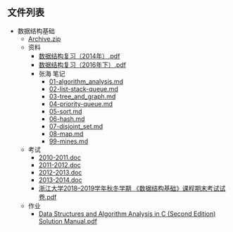 

## 文件列表

- 数据结构基础
    - [Archive.zip](https%3A//github.com/QSCTech/zju-icicles/raw/master/%E6%95%B0%E6%8D%AE%E7%BB%93%E6%9E%84%E5%9F%BA%E7%A1%80/Archive.zip)
    - 资料
        - [数据结构复习（2014年）.pdf](https%3A//github.com/QSCTech/zju-icicles/raw/master/%E6%95%B0%E6%8D%AE%E7%BB%93%E6%9E%84%E5%9F%BA%E7%A1%80/%E8%B5%84%E6%96%99/%E6%95%B0%E6%8D%AE%E7%BB%93%E6%9E%84%E5%A4%8D%E4%B9%A0%EF%BC%882014%E5%B9%B4%EF%BC%89.pdf)
        - [数据结构复习（2016年下）.pdf](https%3A//github.com/QSCTech/zju-icicles/raw/master/%E6%95%B0%E6%8D%AE%E7%BB%93%E6%9E%84%E5%9F%BA%E7%A1%80/%E8%B5%84%E6%96%99/%E6%95%B0%E6%8D%AE%E7%BB%93%E6%9E%84%E5%A4%8D%E4%B9%A0%EF%BC%882016%E5%B9%B4%E4%B8%8B%EF%BC%89.pdf)
        - 张海 笔记
            - [01-algorithm_analysis.md](https%3A//github.com/QSCTech/zju-icicles/blob/master/%E6%95%B0%E6%8D%AE%E7%BB%93%E6%9E%84%E5%9F%BA%E7%A1%80/%E8%B5%84%E6%96%99/%E5%BC%A0%E6%B5%B7%20%E7%AC%94%E8%AE%B0/01-algorithm_analysis.md)
            - [02-list-stack-queue.md](https%3A//github.com/QSCTech/zju-icicles/blob/master/%E6%95%B0%E6%8D%AE%E7%BB%93%E6%9E%84%E5%9F%BA%E7%A1%80/%E8%B5%84%E6%96%99/%E5%BC%A0%E6%B5%B7%20%E7%AC%94%E8%AE%B0/02-list-stack-queue.md)
            - [03-tree_and_graph.md](https%3A//github.com/QSCTech/zju-icicles/blob/master/%E6%95%B0%E6%8D%AE%E7%BB%93%E6%9E%84%E5%9F%BA%E7%A1%80/%E8%B5%84%E6%96%99/%E5%BC%A0%E6%B5%B7%20%E7%AC%94%E8%AE%B0/03-tree_and_graph.md)
            - [04-priority-queue.md](https%3A//github.com/QSCTech/zju-icicles/blob/master/%E6%95%B0%E6%8D%AE%E7%BB%93%E6%9E%84%E5%9F%BA%E7%A1%80/%E8%B5%84%E6%96%99/%E5%BC%A0%E6%B5%B7%20%E7%AC%94%E8%AE%B0/04-priority-queue.md)
            - [05-sort.md](https%3A//github.com/QSCTech/zju-icicles/blob/master/%E6%95%B0%E6%8D%AE%E7%BB%93%E6%9E%84%E5%9F%BA%E7%A1%80/%E8%B5%84%E6%96%99/%E5%BC%A0%E6%B5%B7%20%E7%AC%94%E8%AE%B0/05-sort.md)
            - [06-hash.md](https%3A//github.com/QSCTech/zju-icicles/blob/master/%E6%95%B0%E6%8D%AE%E7%BB%93%E6%9E%84%E5%9F%BA%E7%A1%80/%E8%B5%84%E6%96%99/%E5%BC%A0%E6%B5%B7%20%E7%AC%94%E8%AE%B0/06-hash.md)
            - [07-disjoint_set.md](https%3A//github.com/QSCTech/zju-icicles/blob/master/%E6%95%B0%E6%8D%AE%E7%BB%93%E6%9E%84%E5%9F%BA%E7%A1%80/%E8%B5%84%E6%96%99/%E5%BC%A0%E6%B5%B7%20%E7%AC%94%E8%AE%B0/07-disjoint_set.md)
            - [08-map.md](https%3A//github.com/QSCTech/zju-icicles/blob/master/%E6%95%B0%E6%8D%AE%E7%BB%93%E6%9E%84%E5%9F%BA%E7%A1%80/%E8%B5%84%E6%96%99/%E5%BC%A0%E6%B5%B7%20%E7%AC%94%E8%AE%B0/08-map.md)
            - [99-mines.md](https%3A//github.com/QSCTech/zju-icicles/blob/master/%E6%95%B0%E6%8D%AE%E7%BB%93%E6%9E%84%E5%9F%BA%E7%A1%80/%E8%B5%84%E6%96%99/%E5%BC%A0%E6%B5%B7%20%E7%AC%94%E8%AE%B0/99-mines.md)
    - 考试
        - [2010-2011.doc](https%3A//github.com/QSCTech/zju-icicles/raw/master/%E6%95%B0%E6%8D%AE%E7%BB%93%E6%9E%84%E5%9F%BA%E7%A1%80/%E8%80%83%E8%AF%95/2010-2011.doc)
        - [2011-2012.doc](https%3A//github.com/QSCTech/zju-icicles/raw/master/%E6%95%B0%E6%8D%AE%E7%BB%93%E6%9E%84%E5%9F%BA%E7%A1%80/%E8%80%83%E8%AF%95/2011-2012.doc)
        - [2012-2013.doc](https%3A//github.com/QSCTech/zju-icicles/raw/master/%E6%95%B0%E6%8D%AE%E7%BB%93%E6%9E%84%E5%9F%BA%E7%A1%80/%E8%80%83%E8%AF%95/2012-2013.doc)
        - [2013-2014.doc](https%3A//github.com/QSCTech/zju-icicles/raw/master/%E6%95%B0%E6%8D%AE%E7%BB%93%E6%9E%84%E5%9F%BA%E7%A1%80/%E8%80%83%E8%AF%95/2013-2014.doc)
        - [浙江大学2018–2019学年秋冬学期 《数据结构基础》课程期末考试试卷.pdf](https%3A//github.com/QSCTech/zju-icicles/raw/master/%E6%95%B0%E6%8D%AE%E7%BB%93%E6%9E%84%E5%9F%BA%E7%A1%80/%E8%80%83%E8%AF%95/%E6%B5%99%E6%B1%9F%E5%A4%A7%E5%AD%A62018%E2%80%932019%E5%AD%A6%E5%B9%B4%E7%A7%8B%E5%86%AC%E5%AD%A6%E6%9C%9F%20%E3%80%8A%E6%95%B0%E6%8D%AE%E7%BB%93%E6%9E%84%E5%9F%BA%E7%A1%80%E3%80%8B%E8%AF%BE%E7%A8%8B%E6%9C%9F%E6%9C%AB%E8%80%83%E8%AF%95%E8%AF%95%E5%8D%B7.pdf)
    - 作业
        - [Data Structures and Algorithm Analysis in C (Second Edition) Solution Manual.pdf](https%3A//github.com/QSCTech/zju-icicles/raw/master/%E6%95%B0%E6%8D%AE%E7%BB%93%E6%9E%84%E5%9F%BA%E7%A1%80/%E4%BD%9C%E4%B8%9A/Data%20Structures%20and%20Algorithm%20Analysis%20in%20C%20%28Second%20Edition%29%20Solution%20Manual.pdf)
